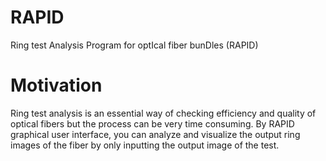 # RAPID
 Ring test Analysis Program for optIcal fiber bunDles (RAPID)
 
 # Motivation
 Ring test analysis is an essential way of checking efficiency and quality of optical fibers but the process can be very time consuming. By RAPID graphical user interface, you can analyze and visualize the output ring images of the fiber by only inputting the output image of the test.
 
 
